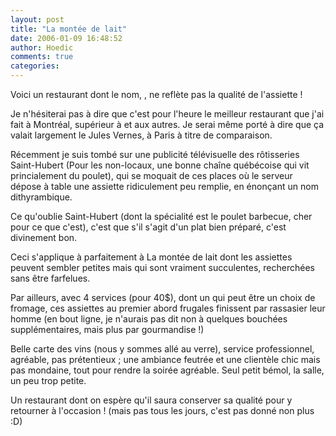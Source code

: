 ```yaml
---
layout: post
title: "La montée de lait"
date: 2006-01-09 16:48:52
author: Hoedic
comments: true
categories: 
---
```



Voici un restaurant dont le nom, , ne reflète pas la qualité de l'assiette !

Je n'hésiterai pas à dire que c'est pour l'heure le meilleur restaurant que j'ai fait à Montréal, supérieur à  et aux autres. Je serai même porté à dire que ça valait largement le Jules Vernes, à Paris à titre de comparaison.

Récemment je suis tombé sur une publicité télévisuelle des rôtisseries Saint-Hubert (Pour les non-locaux, une bonne chaîne québécoise qui vit princialement du poulet), qui se moquait de ces places où le serveur dépose à table une assiette ridiculement peu remplie, en énonçant un nom dithyrambique.

Ce qu'oublie Saint-Hubert (dont la spécialité est le poulet barbecue, cher pour ce que c'est), c'est que s'il s'agit d'un plat bien préparé, c'est divinement bon.

Ceci s'applique à parfaitement à La montée de lait dont les assiettes peuvent sembler petites mais qui sont vraiment succulentes, recherchées sans être farfelues.

Par ailleurs, avec 4 services (pour 40$), dont un qui peut être un choix de fromage, ces assiettes au premier abord frugales finissent par rassasier leur homme (en bout ligne, je n'aurais pas dit non à quelques bouchées supplémentaires, mais plus par gourmandise !)

Belle carte des vins (nous y sommes allé au verre), service professionnel, agréable, pas prétentieux ; une ambiance feutrée et une clientèle chic mais pas mondaine, tout pour rendre la soirée agréable. Seul petit bémol, la salle, un peu trop petite.

Un restaurant dont on espère qu'il saura conserver sa qualité pour y retourner à l'occasion ! (mais pas tous les jours, c'est pas donné non plus :D)